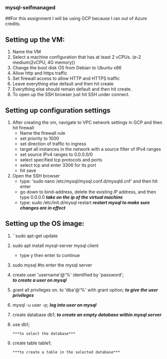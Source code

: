 ### mysql-selfmanaged

##For this assignment I will be using GCP because I ran out of Azure credits.

## Setting up the VM:
1. Name the VM
2. Select a machine configuration that has at least 2 vCPUs. (e-2 medium(2vCPU, 4G memory))
3. Change the boot disk OS from Debian to Ubuntu x86
4. Allow http and https traffic
5. Set firewall access to allow HTTP and HTTPS traffic
6. Leave everything else default and then hit create
7. Everything else should remain default and then hit create.
8. To open up the SSH browser just hit SSH under connect.

## Setting up configuration settings
1. After creating the vm, navigate to VPC network settings in GCP
    and then hit firewall
    - Name the firewall rule
    - set priority to 1000
    - set direction of traffic to ingress
    - target all instances in the network with a source filter of IPv4 ranges
    - set source IPv4 ranges to 0.0.0.0/0
    - select specified tcp protocols and ports
    - select tcp and enter 3306 for its port
    - hit save
2. Open the SSH browser
    - type: 'sudo nano /etc/mysql/mysql.conf.d/mysqld.cnf' and then hit enter
    - go down to bind-address, delete the existing IP address, and then type 0.0.0.0 
        ***take on the ip of the virtual machine***
    - type: sudo /etc/init.d/mysql restart
        ***restart mysql to make sure changes are in effect***

## Setting up the OS image:
1. ``sudo apt-get update 
2. sudo apt install mysql-server mysql client
    - type y then enter to continue
3. sudo mysql #to enter the mysql server
4. create user 'username'@'%' identified by 'password';   
        ***to create a user on mysql***
6. grant all privileges on. to 'dba'@'%' with grant option; 
        ***to give the user privileges***
8. mysql -u user -p; 
        ***log into user on mysql***
10. create database db1; 
        ***to create an empty database within mysql server***
12. use db1; 

        ***to select the database***
14. create table table1;
 
        ***to create a table in the selected database***

 
